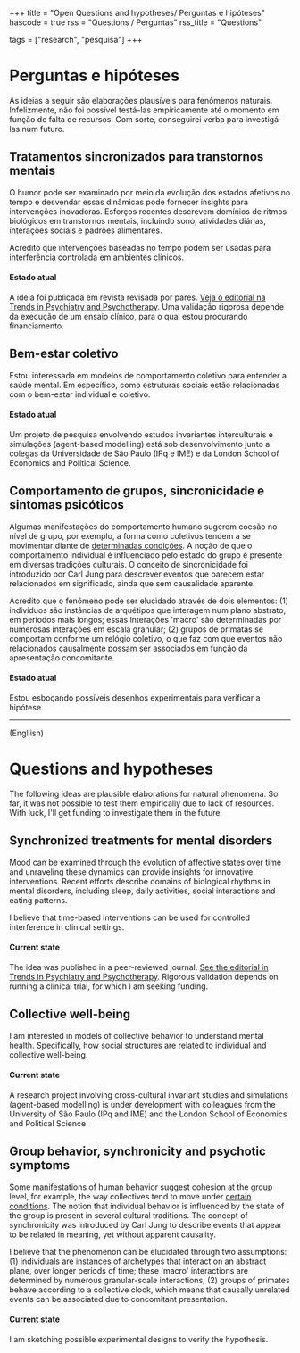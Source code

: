 +++
title = "Open Questions and hypotheses/ Perguntas e hipóteses"
hascode = true
rss = "Questions / Perguntas"
rss_title = "Questions"

tags = ["research", "pesquisa"]
+++

# Perguntas e hipóteses

As ideias a seguir são elaborações plausíveis para fenômenos naturais. Infelizmente, não foi possível testá-las empiricamente até o momento em função de falta de recursos. Com sorte, conseguirei verba para investigá-las num futuro.    

## Tratamentos sincronizados para transtornos mentais  

O humor pode ser examinado por meio da evolução dos estados afetivos no tempo e desvendar essas dinâmicas pode fornecer insights para intervenções inovadoras. Esforços recentes descrevem domínios de ritmos biológicos em transtornos mentais, incluindo sono, atividades diárias, interações sociais e padrões alimentares.

Acredito que intervenções baseadas no tempo podem ser usadas para interferência controlada em ambientes clínicos.

#### Estado atual
A ideia foi publicada em revista revisada por pares. [Veja o editorial na Trends in Psychiatry and Psychotherapy](https://www.scielo.br/j/trends/a/m6MnWZ7MgTSR5Pmfq3KfnyR). Uma validação rigorosa depende da execução de um ensaio clínico, para o qual estou procurando financiamento.  


## Bem-estar coletivo  

Estou interessada em modelos de comportamento coletivo para entender a saúde mental.
Em específico, como estruturas sociais estão relacionadas com o bem-estar individual e coletivo.  

#### Estado atual
Um projeto de pesquisa envolvendo estudos invariantes interculturais e simulações (agent-based modelling) está sob desenvolvimento junto a colegas da Universidade de São Paulo (IPq e IME) e da London School of Economics and Political Science.  

## Comportamento de grupos, sincronicidade e sintomas psicóticos  
Algumas manifestações do comportamento humano sugerem coesão no nível de grupo, por exemplo, a forma como coletivos tendem a se movimentar diante de [determinadas condições](https://www.sciencedirect.com/science/article/pii/S1566253520303316). A noção de que o comportamento individual é influenciado pelo estado do grupo é presente em diversas tradições culturais. O conceito de sincronicidade foi introduzido por Carl Jung para descrever eventos que parecem estar relacionados em significado, ainda que sem causalidade aparente.  

Acredito que o fenômeno pode ser elucidado através de dois elementos: (1) indivíduos são instâncias de arquétipos que interagem num plano abstrato, em períodos mais longos; essas interações 'macro' são determinadas por numerosas interações em escala granular; (2) grupos de primatas se comportam conforme um relógio coletivo, o que faz com que eventos não relacionados causalmente possam ser associados em função da apresentação concomitante.  
 
#### Estado atual
Estou esboçando possíveis desenhos experimentais para verificar a hipótese.   


---  
(Engllish)  

# Questions and hypotheses

The following ideas are plausible elaborations for natural phenomena. So far, it was not possible to test them empirically due to lack of resources. With luck, I'll get funding to investigate them in the future.

## Synchronized treatments for mental disorders

Mood can be examined through the evolution of affective states over time and unraveling these dynamics can provide insights for innovative interventions. Recent efforts describe domains of biological rhythms in mental disorders, including sleep, daily activities, social interactions and eating patterns.

I believe that time-based interventions can be used for controlled interference in clinical settings.

#### Current state
The idea was published in a peer-reviewed journal. [See the editorial in Trends in Psychiatry and Psychotherapy](https://www.scielo.br/j/trends/a/m6MnWZ7MgTSR5Pmfq3KfnyR). Rigorous validation depends on running a clinical trial, for which I am seeking funding.


## Collective well-being

I am interested in models of collective behavior to understand mental health.
Specifically, how social structures are related to individual and collective well-being.

#### Current state
A research project involving cross-cultural invariant studies and simulations (agent-based modelling) is under development with colleagues from the University of São Paulo (IPq and IME) and the London School of Economics and Political Science.

## Group behavior, synchronicity and psychotic symptoms
Some manifestations of human behavior suggest cohesion at the group level, for example, the way collectives tend to move under [certain conditions](https://www.sciencedirect.com/science/article/pii/S1566253520303316). The notion that individual behavior is influenced by the state of the group is present in several cultural traditions. The concept of synchronicity was introduced by Carl Jung to describe events that appear to be related in meaning, yet without apparent causality.

I believe that the phenomenon can be elucidated through two assumptions: (1) individuals are instances of archetypes that interact on an abstract plane, over longer periods of time; these 'macro' interactions are determined by numerous granular-scale interactions; (2) groups of primates behave according to a collective clock, which means that causally unrelated events can be associated due to concomitant presentation.
 
#### Current state
I am sketching possible experimental designs to verify the hypothesis.  